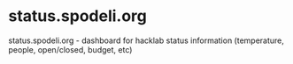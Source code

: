 # status.spodeli.org
status.spodeli.org - dashboard for hacklab status information (temperature, people, open/closed, budget, etc)
